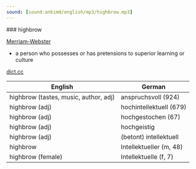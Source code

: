 ```yaml
---
sound: [sound:ankimd/english/mp3/highbrow.mp3]
---
```


\### highbrow

[Merriam-Webster](https://www.merriam-webster.com/dictionary/highbrow)

- a person who possesses or has pretensions to superior learning or culture

[dict.cc](https://www.dict.cc/highbrow)

| English        | German       |
| -------------- | ------------ |
| highbrow (tastes, music, author, adj) | anspruchsvoll (924) |
| highbrow (adj) | hochintellektuell (679) |
| highbrow (adj) | hochgestochen (67) |
| highbrow (adj) | hochgeistig |
| highbrow (adj) | (betont) intellektuell |
| highbrow | Intellektueller (m, 48) |
| highbrow (female) | Intellektuelle (f, 7) |
